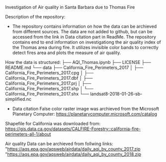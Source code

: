 Investigation of Air quality in Santa Barbara due to Thomas Fire

Description of the repository:
- The repository contains information on how the data can be archieved from different sources.
The data are not added to github, but can be accessed from the  link in Data citation part in ReadMe.
The repository contains end to end information on investigationg the air quality index of the
Thomas area during fire. It utilizes invisible color bands to correctly detect fires area and 
plots the measure of air quality. 

How the data is structured:
├── AQI_Thomas.ipynb
├── LICENSE
├── README.md
└── data
    ├── California_Fire_Perimeters_2017
    │   ├── California_Fire_Perimeters_2017.cpg
    │   ├── California_Fire_Perimeters_2017.dbf
    │   ├── California_Fire_Perimeters_2017.prj
    │   ├── California_Fire_Perimeters_2017.shp
    │   └── California_Fire_Perimeters_2017.shx
    └── landsat8-2018-01-26-sb-simplified.nc


- Data citation
False color raster image was archieved from the Microsoft Planetary Computer: 
https://planetarycomputer.microsoft.com/catalog

Shapefile for California was downloaded from: 
https://gis.data.ca.gov/datasets/CALFIRE-Forestry::california-fire-perimeters-all-1/about

Air quality Data can be archieved from follwing links:
"https://aqs.epa.gov/aqsweb/airdata/daily_aqi_by_county_2017.zip
"https://aqs.epa.gov/aqsweb/airdata/daily_aqi_by_county_2018.zip